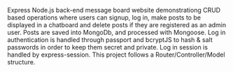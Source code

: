 Express Node.js back-end message board website demonstrationg CRUD based operations where users can signup, log in, make posts to be displayed in a chatboard and delete posts if they are registered as an admin user.
Posts are saved into MongoDb, and processed with Mongoose. Log in authentication is handled through passport and bcryptJS to hash & salt passwords in order to keep them secret and private. Log in session is handled by express-session. This project follows a Router/Controller/Model structure.
